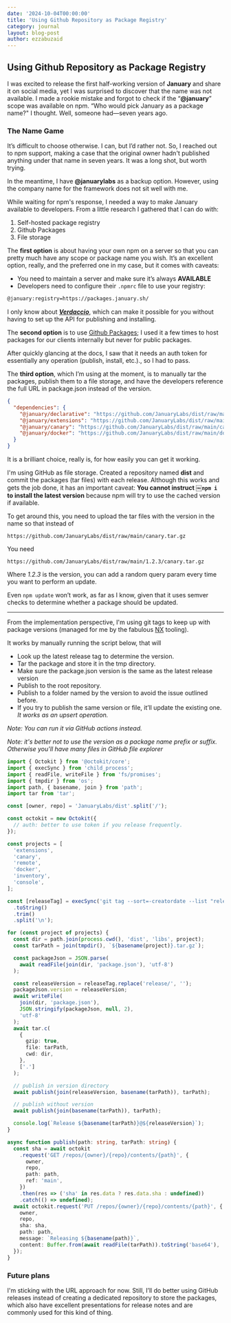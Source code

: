 ```yaml
---
date: '2024-10-04T00:00:00'
title: 'Using Github Repository as Package Registry'
category: journal
layout: blog-post
author: ezzabuzaid
---
```


## Using Github Repository as Package Registry

I was excited to release the first half-working version of **January** and share it on social media, yet I was surprised to discover that the name was not available. I made a rookie mistake and forgot to check if the “**@january**” scope was available on npm. “Who would pick January as a package name?" I thought. Well, someone had—seven years ago.

### The Name Game

It’s difficult to choose otherwise. I can, but I’d rather not. So, I reached out to npm support, making a case that the original owner hadn't published anything under that name in seven years. It was a long shot, but worth trying.

In the meantime, I have **@januarylabs** as a backup option. However, using the company name for the framework does not sit well with me.

While waiting for npm's response, I needed a way to make January available to developers. From a little research I gathered that I can do with:

1. Self-hosted package registry
2. Github Packages
3. File storage

The **first option** is about having your own npm on a server so that you can pretty much have any scope or package name you wish. It’s an excellent option, really, and the preferred one in my case, but it comes with caveats:

- You need to maintain a server and make sure it’s always **AVAILABLE**
- Developers need to configure their `.npmrc` file to use your registry:

```bash
@january:registry=https://packages.january.sh/
```

I only know about [**_Verdaccio_**](~https://verdaccio.org/~), which can make it possible for you without having to set up the API for publishing and installing.

The **second option** is to use [Github Packages](~https://docs.github.com/en/packages/working-with-a-github-packages-registry/working-with-the-npm-registry~); I used it a few times to host packages for our clients internally but never for public packages.

After quickly glancing at the docs, I saw that it needs an auth token for essentially any operation (publish, install, etc.)., so I had to pass.

The **third option**, which I’m using at the moment, is to manually tar the packages, publish them to a file storage, and have the developers reference the full URL in package.json instead of the version.

```json
{
  "dependencies": {
    "@january/declarative": "https://github.com/JanuaryLabs/dist/raw/main/declarative.tar.gz",
    "@january/extensions": "https://github.com/JanuaryLabs/dist/raw/main/extensions.tar.gz",
    "@january/canary": "https://github.com/JanuaryLabs/dist/raw/main/canary.tar.gz",
    "@january/docker": "https://github.com/JanuaryLabs/dist/raw/main/docker.tar.gz"
  }
}
```

It is a brilliant choice, really is, for how easily you can get it working.

I'm using GitHub as file storage. Created a repository named **dist** and commit the packages (tar files) with each release.
Although this works and gets the job done, it has an important caveat: **You cannot instruct ￼`npm i￼ ` to install the latest version** because npm will try to use the cached version if available.

To get around this, you need to upload the tar files with the version in the name so that instead of

`https://github.com/JanuaryLabs/dist/raw/main/canary.tar.gz`

You need

`https://github.com/JanuaryLabs/dist/raw/main/1.2.3/canary.tar.gz`

Where _1.2.3_ is the version, you can add a random query param every time you want to perform an update.

Even `npm update` won’t work, as far as I know, given that it uses semver checks to determine whether a package should be updated.

---

From the implementation perspective, I'm using git tags to keep up with package versions (managed for me by the fabulous [NX](~https://nx.dev/~) tooling).

It works by manually running the script below, that will

- Look up the latest release tag to determine the version.
- Tar the package and store it in the tmp directory.
- Make sure the package.json version is the same as the latest release version
- Publish to the root repository.
- Publish to a folder named by the version to avoid the issue outlined before.
- If you try to publish the same version or file, it’ll update the existing one. _It works as an upsert operation._

_Note: You can run it via GitHub actions instead._

_Note: it's better not to use the version as a package name prefix or suffix. Otherwise you'll have many files in GitHub file explorer_

```ts
import { Octokit } from '@octokit/core';
import { execSync } from 'child_process';
import { readFile, writeFile } from 'fs/promises';
import { tmpdir } from 'os';
import path, { basename, join } from 'path';
import tar from 'tar';

const [owner, repo] = 'JanuaryLabs/dist'.split('/');

const octokit = new Octokit({
  // auth: better to use token if you release frequently.
});

const projects = [
  'extensions',
  'canary',
  'remote',
  'docker',
  'inventory',
  'console',
];

const [releaseTag] = execSync('git tag --sort=-creatordate --list "release/*"')
  .toString()
  .trim()
  .split('\n');

for (const project of projects) {
  const dir = path.join(process.cwd(), 'dist', 'libs', project);
  const tarPath = join(tmpdir(), `${basename(project)}.tar.gz`);

  const packageJson = JSON.parse(
    await readFile(join(dir, 'package.json'), 'utf-8')
  );

  const releaseVersion = releaseTag.replace('release/', '');
  packageJson.version = releaseVersion;
  await writeFile(
    join(dir, 'package.json'),
    JSON.stringify(packageJson, null, 2),
    'utf-8'
  );
  await tar.c(
    {
      gzip: true,
      file: tarPath,
      cwd: dir,
    },
    ['.']
  );

  // publish in version directory
  await publish(join(releaseVersion, basename(tarPath)), tarPath);

  // publish without version
  await publish(join(basename(tarPath)), tarPath);

  console.log(`Release ${basename(tarPath)}@${releaseVersion}`);
}

async function publish(path: string, tarPath: string) {
  const sha = await octokit
    .request('GET /repos/{owner}/{repo}/contents/{path}', {
      owner,
      repo,
      path: path,
      ref: 'main',
    })
    .then(res => ('sha' in res.data ? res.data.sha : undefined))
    .catch(() => undefined);
  await octokit.request('PUT /repos/{owner}/{repo}/contents/{path}', {
    owner,
    repo,
    sha: sha,
    path: path,
    message: `Releasing ${basename(path)}`,
    content: Buffer.from(await readFile(tarPath)).toString('base64'),
  });
}
```

### Future plans

I'm sticking with the URL approach for now. Still, I’ll do better using GitHub releases instead of creating a dedicated repository to store the packages, which also have excellent presentations for release notes and are commonly used for this kind of thing.

